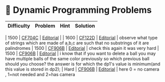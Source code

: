 # 📝 Dynamic Programming Problems

| Difficulty | Problem | Hint | Solution |
|------------|---------|------|----------|

| 1500 | [CF704C](https://codeforces.com/contest/1492/problem/C) | [Editorial](https://codeforces.com/blog/entry/87792) |
| 1600 | [CF122D](https://codeforces.com/contest/1555/problem/D) | [Editorial](https://codeforces.com/blog/entry/93389) | observe what type of strings which are made of a,b,c are such that no substrings of it are palindromes
| 1500 | [CF906B](https://codeforces.com/problemset/problem/1889/B) | [Editorial](https://codeforces.com/blog/entry/121813) | check this again it was very hard
| 1500 | [CF906B](https://codeforces.com/problemset/problem/1842/C) | [Editorial](https://codeforces.com/blog/entry/117606) | i know that if you want to delete a ball you may have multiple balls of the same color previously so which previous ball should you choose? the answer is for which the dp1's value is minimum(and this value is stored in dp2);
| Hard | [CF906B](https://leetcode.com/problems/binary-tree-cameras/description/?envType=problem-list-v2&envId=nbx4mwx6) | [Editorial]() | here 0 = no camera , 1=not needed and 2=has camera